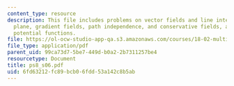 ```yaml
---
content_type: resource
description: This file includes problems on vector fields and line integrals in the
  plane, gradient fields, path independence, and conservative fields, and finding
  potential functions.
file: https://ol-ocw-studio-app-qa.s3.amazonaws.com/courses/18-02-multivariable-calculus-spring-2006/6fd63212fc89bcb06fdd53a142c8b5ab_ps8_s06.pdf
file_type: application/pdf
parent_uid: 99ca73d7-5be7-449d-b0a2-2b7311257be4
resourcetype: Document
title: ps8_s06.pdf
uid: 6fd63212-fc89-bcb0-6fdd-53a142c8b5ab
---
```


